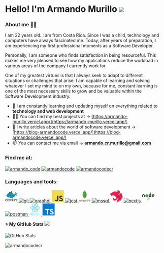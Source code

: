 # Hello! I'm Armando Murillo <img height="80px" src="https://em-content.zobj.net/source/microsoft-teams/337/waving-hand_1f44b.png">

### About me 🙋‍♂️
I am 22 years old. I am from Costa Rica. Since I was a child, technology and computers have always fascinated me. Today, after years of preparation, I am experiencing my first professional moments as a Software Developer.

Personally, I am someone who finds satisfaction in being resourceful. This makes me very pleased to see how my applications reduce the workload in various areas of the company I currently work for.

One of my greatest virtues is that I always seek to adapt to different situations or challenges that arise. I am capable of learning and solving whatever I set my mind to on my own, because for me, constant learning is one of the most necessary skills to grow and be valuable within the Software Development industry.

- 🌱 I am constantly learning and updating myself on everything related to **technology and web development**
- 👨‍💻 You can find my best projects at -> [https://armando-murillo.vercel.app/](https://armando-murillo.vercel.app/)
- 📝 I write articles about the world of software development -> [https://blog-armandocode.vercel.app/](https://blog-armandocode.vercel.app/)
- 📫 You can contact me via email -> **[armando.cr.murillo@gmail.com](mailto:armando.cr.murillo@gmail.com)**

<h3 align="left">Find me at:</h3>
<p align="left">
<a href="https://twitter.com/armando_code" target="blank"><img align="center" src="https://raw.githubusercontent.com/rahuldkjain/github-profile-readme-generator/master/src/images/icons/Social/twitter.svg" alt="armando_code" height="30" width="40" /></a>
<a href="https://linkedin.com/in/armandocode" target="blank"><img align="center" src="https://raw.githubusercontent.com/rahuldkjain/github-profile-readme-generator/master/src/images/icons/Social/linked-in-alt.svg" alt="armandocode" height="30" width="40" /></a>
<a href="https://instagram.com/armandocodecr" target="blank"><img align="center" src="https://raw.githubusercontent.com/rahuldkjain/github-profile-readme-generator/master/src/images/icons/Social/instagram.svg" alt="armandocodecr" height="30" width="40" /></a>
</p>  

<h3 align="left">Languages and tools:</h3>
<p align="left"> <a href="https://www.docker.com/" target="_blank" rel="noreferrer"> <img src="https://raw.githubusercontent.com/devicons/devicon/master/icons/docker/docker-original-wordmark.svg" alt="docker" width="40" height="40"/> </a> <a href="https://git-scm.com/" target="_blank" rel="noreferrer"> <img src="https://www.vectorlogo.zone/logos/git-scm/git-scm-icon.svg" alt="git" width="40" height="40"/> </a> <a href="https://graphql.org/" target="_blank" rel="noreferrer"> <img src="https://www.vectorlogo.zone/logos/graphql/graphql-icon.svg" alt="graphql" width="40" height="40"/> </a> <a href="https://developer.mozilla.org/en-US/docs/Web/JavaScript" target="_blank" rel="noreferrer"> <img src="https://raw.githubusercontent.com/devicons/devicon/master/icons/javascript/javascript-original.svg" alt="javascript" width="40" height="40"/> </a> <a href="https://jestjs.io/" target="_blank" rel="noreferrer"> <img src="https://www.vectorlogo.zone/logos/jestjsio/jestjsio-icon.svg" alt="jest" width="40" height="40"/> </a> <a href="https://www.mongodb.com/" target="_blank" rel="noreferrer"> <img src="https://raw.githubusercontent.com/devicons/devicon/master/icons/mongodb/mongodb-original-wordmark.svg" alt="mongodb" width="40" height="40"/> </a> <a href="https://www.microsoft.com/en-us/sql-server" target="_blank" rel="noreferrer"> <img src="https://www.svgrepo.com/show/303229/microsoft-sql-server-logo.svg" alt="mssql" width="40" height="40"/> </a> <a href="https://nestjs.com/" target="_blank" rel="noreferrer"> <img src="https://raw.githubusercontent.com/devicons/devicon/master/icons/nestjs/nestjs-plain.svg" alt="nestjs" width="40" height="40"/> </a> <a href="https://nextjs.org/" target="_blank" rel="noreferrer"> <img src="https://cdn.worldvectorlogo.com/logos/nextjs-2.svg" alt="nextjs" width="40" height="40"/> </a> <a href="https://nodejs.org/" target="_blank" rel="noreferrer"> <img src="https://raw.githubusercontent.com/devicons/devicon/master/icons/nodejs/nodejs-original-wordmark.svg" alt="nodejs" width="40" height="40"/> </a> <a href="https://postman.com/" target="_blank" rel="noreferrer"> <img src="https://www.vectorlogo.zone/logos/getpostman/getpostman-icon.svg" alt="postman" width="40" height="40"/> </a> <a href="https://reactjs.org/" target="_blank" rel="noreferrer"> <img src="https://raw.githubusercontent.com/devicons/devicon/master/icons/react/react-original-wordmark.svg" alt="react" width="40" height="40"/> </a> <a href="https://www.typescriptlang.org/" target="_blank" rel="noreferrer"> <img src="https://raw.githubusercontent.com/devicons/devicon/master/icons/typescript/typescript-original.svg" alt="typescript" width="40" height="40"/> </a> </p>

 **⭐ My GitHub Stats** <img height="40px" src="https://github.com/images/mona-whisper.gif">
 
![GitHub Stats](https://github-readme-stats.vercel.app/api?username=armandocodecr&show_icons=true&theme=dark)

<p><img align="center" src="https://github-readme-stats.vercel.app/api/top-langs?username=armandocodecr&show_icons=true&locale=en&layout=compact&theme=dark" alt="armandocodecr" /></p>
